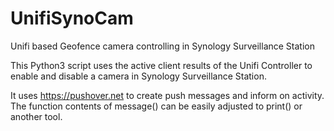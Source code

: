 # UnifiSynoCam
Unifi based Geofence camera controlling in Synology Surveillance Station

This Python3 script uses the active client results of the Unifi Controller to enable and disable a camera in Synology Surveillance Station.

It uses https://pushover.net to create push messages and inform on activity. The function contents of message() can be easily adjusted to print() or another tool.
